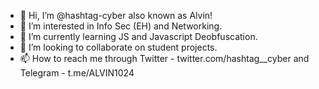 - 👋 Hi, I’m @hashtag-cyber also known as Alvin!
- 👀 I’m interested in Info Sec (EH) and Networking.
- 🌱 I’m currently learning JS and Javascript Deobfuscation.
- 💞️ I’m looking to collaborate on student projects.
- 📫 How to reach me through Twitter - twitter.com/hashtag__cyber and Telegram - t.me/ALVIN1024

<!---
hashtag-cyber/hashtag-cyber is a ✨ special ✨ repository because its `README.md` (this file) appears on your GitHub profile.
You can click the Preview link to take a look at your changes.
--->
